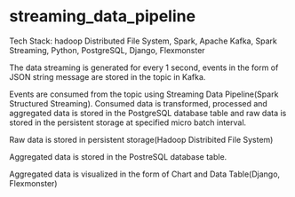 # streaming_data_pipeline

Tech Stack: hadoop Distributed File System, Spark, Apache Kafka, Spark Streaming, Python, PostgreSQL, Django, Flexmonster 

The data streaming is generated for every 1 second, events in the form of JSON string message are stored in the topic in Kafka.

Events are consumed from the topic using Streaming Data Pipeline(Spark Structured Streaming). Consumed data is transformed, processed and aggregated data is stored in the 
PostgreSQL database table and raw data is stored in the persistent storage at specified micro batch interval. 

Raw data is stored in persistent storage(Hadoop Distribited File System) 

Aggregated data is stored in the PostreSQL database table.

Aggregated data is visualized in the form of Chart and Data Table(Django, Flexmonster)
